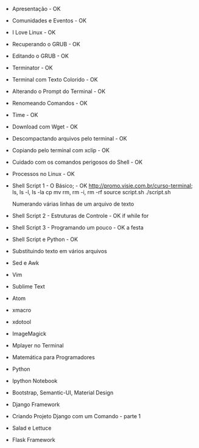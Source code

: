 * Apresentação - OK
* Comunidades e Eventos - OK
* I Love Linux - OK
* Recuperando o GRUB - OK
* Editando o GRUB - OK
* Terminator - OK
* Terminal com Texto Colorido - OK
* Alterando o Prompt do Terminal - OK
* Renomeando Comandos - OK
* Time - OK
* Download com Wget - OK
* Descompactando arquivos pelo terminal - OK
* Copiando pelo terminal com xclip - OK
* Cuidado com os comandos perigosos do Shell - OK
* Processos no Linux - OK

* Shell Script 1 - O Básico; - OK
    http://promo.visie.com.br/curso-terminal;
    ls, ls -l, ls -la
    cp
    mv
    rm, rm -i, rm -rf
    source script.sh
    ./script.sh

    Numerando várias linhas de um arquivo de texto

* Shell Script 2 - Estruturas de Controle - OK
    if
    while
    for

* Shell Script 3 - Programando um pouco - OK
    a festa

* Shell Script e Python - OK

* Substituindo texto em vários arquivos
* Sed e Awk
* Vim
* Sublime Text
* Atom
* xmacro
* xdotool
* ImageMagick
* Mplayer no Terminal
* Matemática para Programadores
* Python
* Ipython Notebook
* Bootstrap, Semantic-UI, Material Design
* Django Framework
* Criando Projeto Django com um Comando - parte 1
* Salad e Lettuce
* Flask Framework
